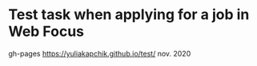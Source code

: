 # Test task when applying for a job in Web Focus
gh-pages https://yuliakapchik.github.io/test/
nov. 2020
